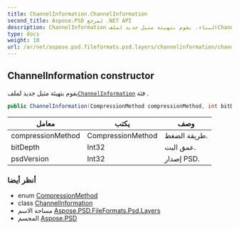 ```yaml
---
title: ChannelInformation.ChannelInformation
second_title: Aspose.PSD لمرجع .NET API
description: ChannelInformation البناء. يقوم بتهيئة مثيل جديد لملفChannelInformation فئة .
type: docs
weight: 10
url: /ar/net/aspose.psd.fileformats.psd.layers/channelinformation/channelinformation/
---
```

## ChannelInformation constructor

يقوم بتهيئة مثيل جديد لملف[`ChannelInformation`](../) فئة .

```csharp
public ChannelInformation(CompressionMethod compressionMethod, int bitDepth, int psdVersion)
```

| معامل | يكتب | وصف |
| --- | --- | --- |
| compressionMethod | CompressionMethod | طريقة الضغط. |
| bitDepth | Int32 | عمق البت. |
| psdVersion | Int32 | إصدار PSD. |

### أنظر أيضا

* enum [CompressionMethod](../../../aspose.psd.fileformats.psd/compressionmethod/)
* class [ChannelInformation](../)
* مساحة الاسم [Aspose.PSD.FileFormats.Psd.Layers](../../channelinformation/)
* المجسم [Aspose.PSD](../../../)


